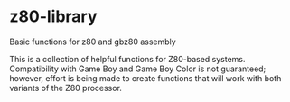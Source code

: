 # z80-library
Basic functions for z80 and gbz80 assembly

This is a collection of helpful functions for Z80-based systems. Compatibility with Game Boy and Game Boy Color is not guaranteed; however, effort is being made to create functions that will work with both variants of the Z80 processor.
